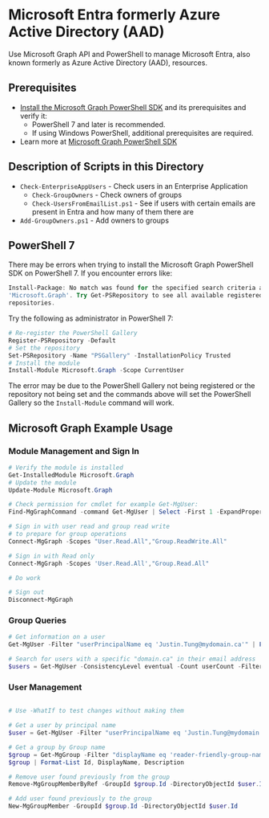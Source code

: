 # Microsoft Entra formerly Azure Active Directory (AAD)

Use Microsoft Graph API and PowerShell to manage Microsoft Entra, also known formerly as Azure Active Directory (AAD), resources.

## Prerequisites

- [Install the Microsoft Graph PowerShell SDK](https://learn.microsoft.com/en-us/powershell/microsoftgraph/installation?view=graph-powershell-1.0) and its prerequisites and verify it:
  - PowerShell 7 and later is recommended.
  - If using Windows PowerShell, additional prerequisites are required.
- Learn more at [Microsoft Graph PowerShell SDK](https://learn.microsoft.com/en-us/powershell/microsoftgraph/?view=graph-powershell-1.0)

## Description of Scripts in this Directory

- `Check-EnterpriseAppUsers` - Check users in an Enterprise Application
  - `Check-GroupOwners` - Check owners of groups
  - `Check-UsersFromEmailList.ps1` - See if users with certain emails are present in Entra and how many of them there are
- `Add-GroupOwners.ps1` - Add owners to groups

## PowerShell 7

There may be errors when trying to install the Microsoft Graph PowerShell SDK on PowerShell 7. If you encounter errors like:

```powershell
Install-Package: No match was found for the specified search criteria and module name
'Microsoft.Graph'. Try Get-PSRepository to see all available registered module
repositories.
```

Try the following as administrator in PowerShell 7:

```powershell
# Re-register the PowerShell Gallery
Register-PSRepository -Default
# Set the repository
Set-PSRepository -Name "PSGallery" -InstallationPolicy Trusted
# Install the module
Install-Module Microsoft.Graph -Scope CurrentUser
```

The error may be due to the PowerShell Gallery not being registered or the repository not being set and the commands above will set the PowerShell Gallery so the `Install-Module` command will work.

## Microsoft Graph Example Usage

### Module Management and Sign In

```powershell
# Verify the module is installed
Get-InstalledModule Microsoft.Graph
# Update the module
Update-Module Microsoft.Graph

# Check permission for cmdlet for example Get-MgUser:
Find-MgGraphCommand -command Get-MgUser | Select -First 1 -ExpandProperty Permissions

# Sign in with user read and group read write
# to prepare for group operations
Connect-MgGraph -Scopes "User.Read.All","Group.ReadWrite.All"

# Sign in with Read only
Connect-MgGraph -Scopes 'User.Read.All',"Group.Read.All"

# Do work

# Sign out
Disconnect-MgGraph
```

### Group Queries

```powershell
# Get information on a user
Get-MgUser -Filter "userPrincipalName eq 'Justin.Tung@mydomain.ca'" | Format-List ID, DisplayName, Mail, UserPrincipalName

# Search for users with a specific "domain.ca" in their email address
$users = Get-MgUser -ConsistencyLevel eventual -Count userCount -Filter "endsWith(Mail, 'domain.ca')" -OrderBy UserPrincipalName
```

### User Management

```powershell

# Use -WhatIf to test changes without making them

# Get a user by principal name
$user = Get-MgUser -Filter "userPrincipalName eq 'Justin.Tung@mydomain.ca'"

# Get a group by Group name
$group = Get-MgGroup -Filter "displayName eq 'reader-friendly-group-name'"
$group | Format-List Id, DisplayName, Description

# Remove user found previously from the group
Remove-MgGroupMemberByRef -GroupId $group.Id -DirectoryObjectId $user.Id

# Add user found previously to the group
New-MgGroupMember -GroupId $group.Id -DirectoryObjectId $user.Id

```
